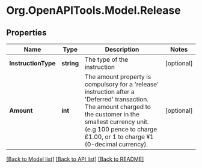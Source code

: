 # Org.OpenAPITools.Model.Release

## Properties

Name | Type | Description | Notes
------------ | ------------- | ------------- | -------------
**InstructionType** | **string** | The type of the instruction | [optional] 
**Amount** | **int** | The amount property is compulsory for a &#39;release&#39; instruction after a &#39;Deferred&#39; transaction. The amount charged to the customer in the smallest currency unit. (e.g 100 pence to charge £1.00, or 1 to charge ¥1 (0-decimal currency). | [optional] 

[[Back to Model list]](../README.md#documentation-for-models) [[Back to API list]](../README.md#documentation-for-api-endpoints) [[Back to README]](../README.md)

